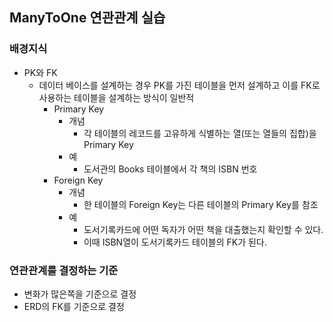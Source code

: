 ## ManyToOne 연관관계 실습

### 배경지식
- PK와 FK
  - 데이터 베이스를 설계하는 경우 PK를 가진 테이블을 먼저 설계하고 이를 FK로 사용하는 테이블을 설계하는 방식이 일반적 
    - Primary Key
      - 개념 
        - 각 테이블의 레코드를 고유하게 식별하는 열(또는 열들의 집합)을 Primary Key
      - 예
        - 도서관의 Books 테이블에서 각 책의 ISBN 번호
    - Foreign Key 
      - 개념 
        - 한 테이블의 Foreign Key는 다른 테이블의 Primary Key를 참조
      - 예
        - 도서기록카드에 어떤 독자가 어떤 책을 대출했는지 확인할 수 있다.
        - 이때 ISBN열이 도서기록카드 테이블의 FK가 된다.



### 연관관계를 결정하는 기준
- 변화가 많은쪽을 기준으로 결정
- ERD의 FK를 기준으로 결정
